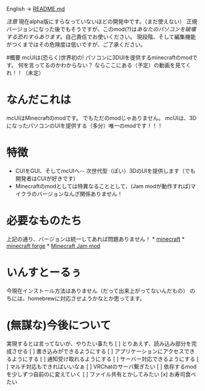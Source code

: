 English -> [README.md](https://github.com/Cj-bc/mcUI/blob/master/README.md)

*注意* 現在alpha版にすらなっていないほどの開発中です。（まだ使えない）
正規バージョンになった後でもそうですが、このmod(?)は*あなたのパソコンを破壊する恐れすらあります*。自己責任でお使いください。
現段階、そして編集機能がつくまではその危険度は低いですが、ご了承ください。

#概要
  mcUIは(恐らく)世界初の! パソコンに3DUIを提供するminecraftのmodです。
  何を言ってるのかわからない？
  ならここにある（予定）の動画を見てくれ！！（未定）


# なんだこれは
  mcUIはMinecraftのmodです。
  でもただのmodじゃありません。
  mcUIは、3DになったパソコンのUIを提供する（多分）唯一のmodです！！！

# 特徴
  * CUIをGUI、そしてmcUIへ-- 次世代型（ぽい）3DのUIを提供します（でも開発者はCUIが好きです）
  * Minecraftのmodとしては特異なることとして、(Jam modが動作すれば)マイクラのバージョンなんざ関係ありません！

# 必要なものたち
  上記の通り、バージョンは統一してあれば問題ありません！
    * [minecraft](https://minecraft.net)
    * [minecraft forge](https://files.minecraftforge.net)
    * [Minecraft Jam mod](https://github.com/arpruss/raspberryjammod)

# いんすとーるぅ
  今現在インストール方法はありません（だって出来上がってないんだもの）
  のちには、homebrewに対応させようかなとか思ってます。

# (無謀な)今後について
実現するとは言ってないが、やりたい事たち
  [ ] とりあえず、読み込み部分を完成させる
  [ ] 書き込みができるようにする
  [ ] アプリケーションにアクセスできるようにする
  [ ] 通知受け取れるようにする
  [ ] サーバー対応できるようにする
  [ ] マルチ対応もできればいいなぁ
  [ ] VRChatのサーバ繋ぎたい
  [ ] 依存するmodを少しずつ自前のに変えていく
  [ ] ファイル共有とかしてみたい
  [x] お寿司食べたい
